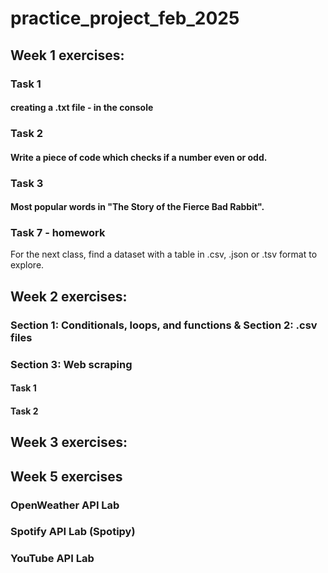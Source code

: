 # practice_project_feb_2025

## Week 1 exercises:
### Task 1
#### creating a .txt file - in the console


### Task 2
#### Write a piece of code which checks if a number even or odd.

### Task 3
#### Most popular words in "The Story of the Fierce Bad Rabbit".

### Task 7 - homework
For the next class, find a dataset with a table in .csv, .json or .tsv format to explore.


## Week 2 exercises:

### Section 1: Conditionals, loops, and functions & Section 2: .csv files
### Section 3: Web scraping
#### Task 1
#### Task 2

## Week 3 exercises:

## Week 5 exercises

### OpenWeather API Lab

### Spotify API Lab (Spotipy)

### YouTube API Lab
